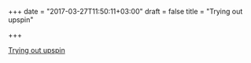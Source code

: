 +++
date = "2017-03-27T11:50:11+03:00"
draft = false
title = "Trying out upspin"

+++

<p><a href="https://lwn.net/Articles/716409">Trying out upspin</a></p>